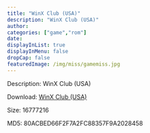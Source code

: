```yaml
---
title: "WinX Club (USA)"
description: "WinX Club (USA)"
author: 
categories: ["game","rom"]
date: 
displayInList: true
displayInMenu: false
dropCap: false
featuredImage: /img/miss/gamemiss.jpg
---
```


Description: WinX Club (USA)

Download: <a style="text-decoration:underline;" href="https://mega.nz/#!SGQSwQRQ!yZtj7-DHYsLkj-HeYb9nyMhGBmoO4GVnRgp7H8Qw9f8" target = "_blank" rel = "nofollow" > WinX Club (USA)</a>

Size: 16777216

MD5: 80ACBED66F2F7A2FC88357F9A2028458


